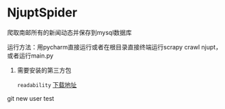 # NjuptSpider
爬取南邮所有的新闻动态并保存到mysql数据库

运行方法：用pycharm直接运行或者在根目录直接终端运行scrapy crawl njupt，或者运行main.py
1. 需要安装的第三方包

   `readability`  [下载地址][1]


  [1]: https://github.com/buriy/python-readability


git new user test
